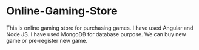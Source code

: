 # Online-Gaming-Store
This is online gaming store for purchasing games. I have used Angular and Node JS. I have used MongoDB for database purpose. We can buy new game or pre-register new game.

